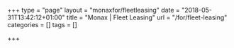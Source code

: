 +++
type = "page"
layout = "monaxfor/fleetleasing"
date = "2018-05-31T13:42:12+01:00"
title = "Monax | Fleet Leasing"
url = "/for/fleet-leasing"
categories = []
tags = []

+++
